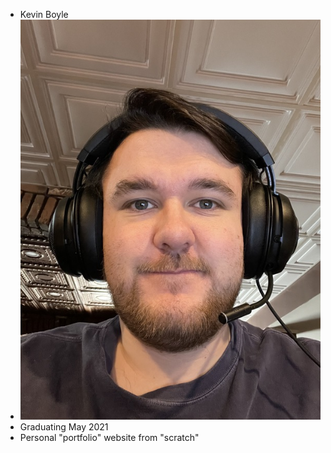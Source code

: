 * Kevin Boyle
* ![Kevin's Selfie](selfie.jpg)
* Graduating May 2021
* Personal "portfolio" website from "scratch"

